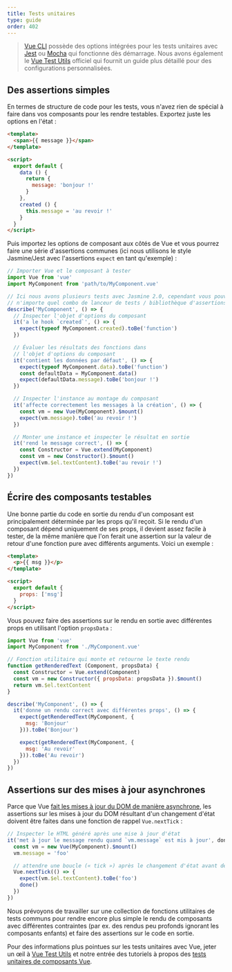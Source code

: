 ```yaml
---
title: Tests unitaires
type: guide
order: 402
---
```


> [Vue CLI](https://cli.vuejs.org/) possède des options intégrées pour les tests unitaires avec [Jest](https://github.com/facebook/jest) ou [Mocha](https://mochajs.org/) qui fonctionne dès démarrage. Nous avons également le [Vue Test Utils](https://vue-test-utils.vuejs.org/) officiel qui fournit un guide plus détaillé pour des configurations personnalisées.

## Des assertions simples

En termes de structure de code pour les tests, vous n'avez rien de spécial à faire dans vos composants pour les rendre testables. Exportez juste les options en l'état :

``` html
<template>
  <span>{{ message }}</span>
</template>

<script>
  export default {
    data () {
      return {
        message: 'bonjour !'
      }
    },
    created () {
      this.message = 'au revoir !'
    }
  }
</script>
```

Puis importez les options de composant aux côtés de Vue et vous pourrez faire une série d'assertions communes (ici nous utilisons le style Jasmine/Jest avec l'assertions `expect` en tant qu'exemple) :

``` js
// Importer Vue et le composant à tester
import Vue from 'vue'
import MyComponent from 'path/to/MyComponent.vue'

// Ici nous avons plusieurs tests avec Jasmine 2.0, cependant vous pouvez utiliser
// n'importe quel combo de lanceur de tests / bibliothèque d'assertions que vous préférez
describe('MyComponent', () => {
  // Inspecter l'objet d'options du composant
  it('a le hook `created`', () => {
    expect(typeof MyComponent.created).toBe('function')
  })

  // Évaluer les résultats des fonctions dans
  // l'objet d'options du composant
  it('contient les données par défaut', () => {
    expect(typeof MyComponent.data).toBe('function')
    const defaultData = MyComponent.data()
    expect(defaultData.message).toBe('bonjour !')
  })

  // Inspecter l'instance au montage du composant
  it('affecte correctement les messages à la création', () => {
    const vm = new Vue(MyComponent).$mount()
    expect(vm.message).toBe('au revoir !')
  })

  // Monter une instance et inspecter le résultat en sortie
  it('rend le message correct', () => {
    const Constructor = Vue.extend(MyComponent)
    const vm = new Constructor().$mount()
    expect(vm.$el.textContent).toBe('au revoir !')
  })
})
```

## Écrire des composants testables

Une bonne partie du code en sortie du rendu d'un composant est principalement déterminée par les props qu'il reçoit. Si le rendu d'un composant dépend uniquement de ses props, il devient assez facile à tester, de la même manière que l'on ferait une assertion sur la valeur de retour d'une fonction pure avec différents arguments. Voici un exemple :

``` html
<template>
  <p>{{ msg }}</p>
</template>

<script>
  export default {
    props: ['msg']
  }
</script>
```

Vous pouvez faire des assertions sur le rendu en sortie avec différentes props en utilisant l'option `propsData` :

``` js
import Vue from 'vue'
import MyComponent from './MyComponent.vue'

// Fonction utilitaire qui monte et retourne le texte rendu
function getRenderedText (Component, propsData) {
  const Constructor = Vue.extend(Component)
  const vm = new Constructor({ propsData: propsData }).$mount()
  return vm.$el.textContent
}

describe('MyComponent', () => {
  it('donne un rendu correct avec différentes props', () => {
    expect(getRenderedText(MyComponent, {
      msg: 'Bonjour'
    })).toBe('Bonjour')

    expect(getRenderedText(MyComponent, {
      msg: 'Au revoir'
    })).toBe('Au revoir')
  })
})
```

## Assertions sur des mises à jour asynchrones

Parce que Vue [fait les mises à jour du DOM de manière asynchrone](reactivity.html#File-d’attente-de-mise-a-jour-asynchrone), les assertions sur les mises à jour du DOM résultant d'un changement d'état doivent être faites dans une fonction de rappel `Vue.nextTick` :

``` js
// Inspecter le HTML généré après une mise à jour d'état
it('met à jour le message rendu quand `vm.message` est mis à jour', done => {
  const vm = new Vue(MyComponent).$mount()
  vm.message = 'foo'

  // attendre une boucle (« tick ») après le changement d'état avant de faire l'assertion des mises à jour du DOM
  Vue.nextTick(() => {
    expect(vm.$el.textContent).toBe('foo')
    done()
  })
})
```

Nous prévoyons de travailler sur une collection de fonctions utilitaires de tests communs pour rendre encore plus simple le rendu de composants avec différentes contraintes (par ex. des rendus peu profonds ignorant les composants enfants) et faire des assertions sur le code en sortie.

Pour des informations plus pointues sur les tests unitaires avec Vue, jeter un œil à [Vue Test Utils](https://vue-test-utils.vuejs.org/) et notre entrée des tutoriels à propos des [tests unitaires de composants Vue](https://vuejs.org/v2/cookbook/unit-testing-vue-components.html).
